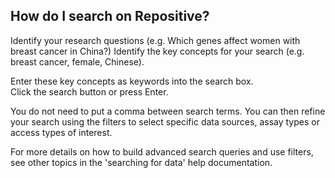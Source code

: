 ## How do I search on Repositive?

Identify your research questions (e.g. Which genes affect women with breast cancer in China?)
Identify the key concepts for your search (e.g. breast cancer, female, Chinese).

Enter these key concepts as keywords into the search box.  
Click the search button or press Enter.

You do not need to put a comma between search terms. You can then refine your search using the filters to select specific data sources, assay types or access types of interest.

For more details on how to build advanced search queries and use filters, see other topics in the 'searching for data' help documentation.
